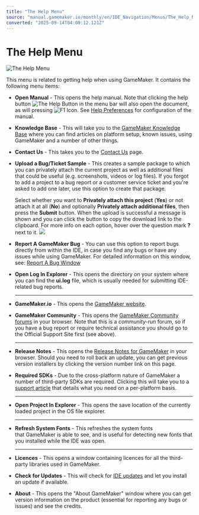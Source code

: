 ```yaml
---
title: "The Help Menu"
source: "manual.gamemaker.io/monthly/en/IDE_Navigation/Menus/The_Help_Menu.htm"
converted: "2025-09-14T04:00:12.121Z"
---
```


# The Help Menu

![The Help Menu](../../assets/Images/IDE_Input/Help_Menu.png)

This menu is related to getting help when using GameMaker. It contains the following menu items:

-   **Open Manual** - This opens the help manual. Note that clicking the help button ![The Help Button](../../assets/Images/Icons/Icon_Help.png) in the menu bar will also open the document, as will pressing ![F1 Icon](../../assets/Images/Icons/Icon_f1.png). See [Help Preferences](../../Setting_Up_And_Version_Information/IDE_Preferences/General/Help.md) for configuration of the manual.
-   **Knowledge Base** - This will take you to the [GameMaker Knowledge Base](https://help.gamemaker.io/hc/en-us/categories/204246668-GameMaker-Studio-2) where you can find articles on platform setup, known issues, using GameMaker and a number of other things.
-   **Contact Us** - This takes you to the [Contact Us](https://contact.gamemaker.io) page.
-   **Upload a Bug/Ticket Sample** - This creates a sample package to which you can privately attach the current project as well as additional files that could be useful (e.g. screenshots, videos or log files). If you forgot to add a project to a bug report or a customer service ticket and you're asked to add one later, use this option to create that package.

    Select whether you want to **Privately attach this project** (**Yes**) or not attach it at all (**No**) and optionally **Privately attach additional files**, then press the **Submit** button. When the upload is successful a message is shown and you can click the button to copy the download link to the clipboard. For more info on each option, hover over the question mark **?** next to it.
    ![](../../assets/Images/IDE_Input/Help_Menu_Bug_Report_Bug_Ticket_Sample.png)
-   **Report A GameMaker Bug** - You can use this option to report bugs directly from within the IDE, in case you find any bugs or have any issues while using GameMaker. For detailed information on this window, see: [Report A Bug Window](../../Setting_Up_And_Version_Information/Error_Reporting.htm#h)
-   **Open Log In Explorer** - This opens the directory on your system where you can find the **ui.log** file, which is usually needed for submitting IDE-related bug reports.

    ---

-   **GameMaker.io** - This opens the [GameMaker website](https://www.gamemaker.io/).
-   **GameMaker Community** - This opens the [GameMaker Community forums](https://forum.gamemaker.io) in your browser. Note that this is a _community-run_ forum, so if you have a bug report or require technical assistance you should go to the Official Support Site first (see above).

    ---

-   **Release Notes** \- This opens the [Release Notes for GameMaker](https://releases.gamemaker.io) in your browser. Should you need to roll back an update, you can get previous version installers by clicking the version number link on this page.
-   **Required SDKs** - Due to the cross-platform nature of GameMaker a number of third-party SDKs are required. Clicking this will take you to a [support article](https://help.gamemaker.io/hc/en-us/articles/227860547-GameMaker-Required-SDKs) that details what you need on a per-platform basis.

    ---

-   **Open Project In Explorer** - This opens the save location of the currently loaded project in the OS file explorer.

    ---

-   **Refresh System Fonts** - This refreshes the system fonts that GameMaker is able to see, and is useful for detecting new fonts that you installed while the IDE was open.

    ---

-   **Licences** - This opens a window containing licences for all the third-party libraries used in GameMaker.
-   **Check for Updates** - This will check for [IDE updates](../../Setting_Up_And_Version_Information/Updating_Guide.md) and let you install an update if available.
-   **About** \- This opens the "About GameMaker" window where you can get version information on the product (essential for reporting any bugs or issues) and see the credits.